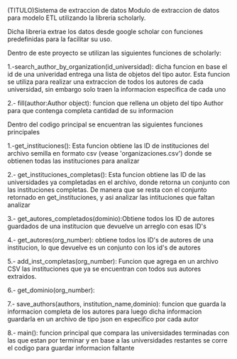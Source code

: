 (TITULO)Sistema de extraccion de datos
Modulo de extraccion de datos para modelo ETL utilizando la libreria scholarly. 

Dicha libreria extrae los datos desde google scholar con  funciones predefinidas para la facilitar su uso.

Dentro de este proyecto se utilizan las siguientes funciones de scholarly:

1.-search_author_by_organization(id_universidad): dicha funcion en base el id de una univeridad entrega una lista de objetos del tipo autor. Esta funcion se utiliza para realizar una extraccion de todos los autores de cada universidad, sin embargo solo traen la informacion especifica de cada uno

2.- fill(author:Author object): funcion que rellena un objeto del tipo Author para que contenga completa cantidad de su informacion

Dentro del codigo principal se encuentran las siguientes funciones principales

1.-get_instituciones(): Esta funcion obtiene las ID de instituciones del archivo semilla en formato csv (vease 'organizaciones.csv') donde se obtienen todas las instituciones para analizar

2.- get_instituciones_completas(): Esta funcion obtiene las ID de las universidades ya completadas en el archivo, donde retorna un conjunto con las instituciones completas. De manera que se resta con el conjunto retornado en get_instituciones, y asi analizar las intituciones que faltan analizar

3.- get_autores_completados(dominio):Obtiene todos los ID de autores guardados de una institucion que devuelve un arreglo con esas ID's

4.- get_autores(org_number): obtiene todos los ID's de autores de una institucion, lo que devuelve es un conjunto con los id's de autores

5.- add_inst_completas(org_number): Funcion que agrega en un archivo CSV las instituciones que ya se encuentran con todos sus autores extraidos.

6.- get_dominio(org_number):

7.- save_authors(authors, institution_name,dominio): funcion que guarda la informacion completa de los autores para luego dicha informacion guardarla en un archivo de tipo json en especifico por cada autor

8.- main(): funcion principal que compara las universidades terminadas con las que estan por terminar y en base a las universidades restantes se corre el codigo para guardar informacion faltante

